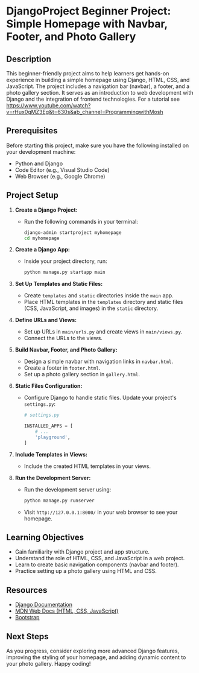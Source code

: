 # DjangoProject Beginner Project: Simple Homepage with Navbar, Footer, and Photo Gallery

## Description

This beginner-friendly project aims to help learners get hands-on experience in building a simple homepage using Django, HTML, CSS, and JavaScript. The project includes a navigation bar (navbar), a footer, and a photo gallery section. It serves as an introduction to web development with Django and the integration of frontend technologies. For a tutorial see https://www.youtube.com/watch?v=rHux0gMZ3Eg&t=630s&ab_channel=ProgrammingwithMosh

## Prerequisites

Before starting this project, make sure you have the following installed on your development machine:

- Python and Django
- Code Editor (e.g., Visual Studio Code)
- Web Browser (e.g., Google Chrome)

## Project Setup

1. **Create a Django Project:**
   - Run the following commands in your terminal:
     ```bash
     django-admin startproject myhomepage
     cd myhomepage
     ```

2. **Create a Django App:**
   - Inside your project directory, run:
     ```bash
     python manage.py startapp main
     ```

3. **Set Up Templates and Static Files:**
   - Create `templates` and `static` directories inside the `main` app.
   - Place HTML templates in the `templates` directory and static files (CSS, JavaScript, and images) in the `static` directory.

4. **Define URLs and Views:**
   - Set up URLs in `main/urls.py` and create views in `main/views.py`.
   - Connect the URLs to the views.

5. **Build Navbar, Footer, and Photo Gallery:**
   - Design a simple navbar with navigation links in `navbar.html`.
   - Create a footer in `footer.html`.
   - Set up a photo gallery section in `gallery.html`.

6. **Static Files Configuration:**
   - Configure Django to handle static files. Update your project's `settings.py`:
     ```python
     # settings.py

     INSTALLED_APPS = [
         # ...
         'playground',
     ]


7. **Include Templates in Views:**
   - Include the created HTML templates in your views.

8. **Run the Development Server:**
   - Run the development server using:
     ```bash
     python manage.py runserver
     ```

   - Visit `http://127.0.0.1:8000/` in your web browser to see your homepage.

## Learning Objectives

- Gain familiarity with Django project and app structure.
- Understand the role of HTML, CSS, and JavaScript in a web project.
- Learn to create basic navigation components (navbar and footer).
- Practice setting up a photo gallery using HTML and CSS.

## Resources

- [Django Documentation](https://docs.djangoproject.com/)
- [MDN Web Docs (HTML, CSS, JavaScript)](https://developer.mozilla.org/)
- [Bootstrap](https://getbootstrap.com/)

## Next Steps

As you progress, consider exploring more advanced Django features, improving the styling of your homepage, and adding dynamic content to your photo gallery. Happy coding!
